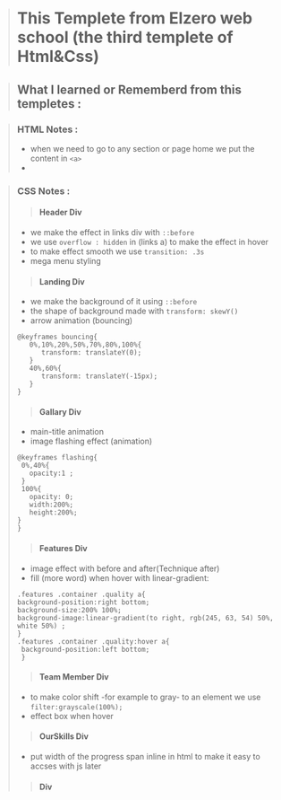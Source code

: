 > # This Templete from Elzero web school (the third templete of Html&Css)

>## What I learned or Rememberd from this templetes :

>### HTML Notes :
>- when we need to go to any section or page home we put the content in ```<a>```
>- 

>### CSS Notes :
>>#### Header Div
>- we make the effect in links div with ```::before```
>- we use ``` overflow : hidden ``` in (links a) to make the effect in hover
>- to make effect smooth we use ```transition: .3s```
>- mega menu styling
>>#### Landing Div
>- we make the background of it using ```::before```
>- the shape of background made with ```transform: skewY()```
>- arrow animation (bouncing)
>~~~
>@keyframes bouncing{
>    0%,10%,20%,50%,70%,80%,100%{
>       transform: translateY(0);
>    }
>    40%,60%{
>       transform: translateY(-15px);
>    }
> }
>~~~
>>#### Gallary Div
>- main-title animation
>- image flashing effect (animation)
>~~~
>@keyframes flashing{
>  0%,40%{
>    opacity:1 ;
>  }
>  100%{
>    opacity: 0;
>    width:200%;
>    height:200%;
> }
>}
>~~~
>>#### Features Div
>- image effect with before and after(Technique after)
>- fill (more word) when hover with linear-gradient:
>~~~
>.features .container .quality a{
> background-position:right bottom;
> background-size:200% 100%;
> background-image:linear-gradient(to right, rgb(245, 63, 54) 50%, white 50%) ;
>}
>.features .container .quality:hover a{
>  background-position:left bottom;
>  }
>~~~
>>#### Team Member Div
>- to make color shift -for example to gray- to an element we use ```filter:grayscale(100%);```
>- effect box when hover
>>#### OurSkills Div
>- put width of the progress span inline in html to make it easy to accses with js later
>>####  Div